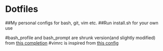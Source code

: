 # Dotfiles 
##My personal configs for bash, git, vim etc.
##Run install.sh for your own use

#bash_profile and bash_prompt are shrunk version(and slightly modified) from [this
completion](https://github.com/mathiasbynens/dotfiles)
#vimrc is inspired from  [this config](https://github.com/amix/vimrc)

